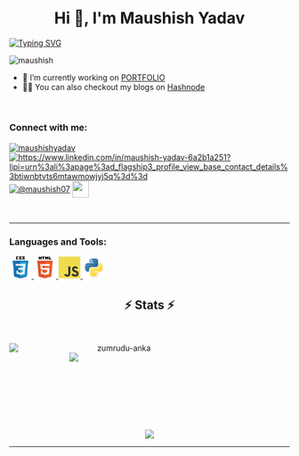 <h1 align="center">Hi 👋, I'm Maushish Yadav</h1>
<a href="https://git.io/typing-svg"><img src="https://readme-typing-svg.demolab.com?font=Fira+Code&pause=1000&width=435&lines=+I+am+a+Web-Developer;I+am+a+Student;" alt="Typing SVG" /></a>

<p align="left"> <img src="https://komarev.com/ghpvc/?username=maushish&label=Profile%20views&color=0e75b6&style=flat" alt="maushish" /> </p>




- 🔭 I’m currently working on [PORTFOLIO](https://maushish.github.io/PORTFOLIO/)
- ✍🏻 You can also checkout my blogs on [Hashnode](https://maishish.hashnode.dev)
<br>

<h3 align="left">Connect with me:</h3>
<p align="left">
<a href="https://twitter.com/maushishyadav" target="blank"><img align="center" src="https://raw.githubusercontent.com/rahuldkjain/github-profile-readme-generator/master/src/images/icons/Social/twitter.svg" alt="maushishyadav" height="30" width="40" /></a>
<a href="https://linkedin.com/in/https://www.linkedin.com/in/maushish-yadav-6a2b1a251?lipi=urn%3ali%3apage%3ad_flagship3_profile_view_base_contact_details%3btiwnbtvts6mtawmowjyj5q%3d%3d" target="blank"><img align="center" src="https://raw.githubusercontent.com/rahuldkjain/github-profile-readme-generator/master/src/images/icons/Social/linked-in-alt.svg" alt="https://www.linkedin.com/in/maushish-yadav-6a2b1a251?lipi=urn%3ali%3apage%3ad_flagship3_profile_view_base_contact_details%3btiwnbtvts6mtawmowjyj5q%3d%3d" height="30" width="40" /></a>
<a href="https://hashnode.com/@maushish07" target="blank"><img align="center" src="https://img.icons8.com/color/48/null/hashnode.png" alt="@maushish07" height="30" width="30" /></a>
<a href="mailto:chamrnumber102@gmail.com"><img align="center" src="https://img.icons8.com/fluency/48/null/gmail.png" height="30" width="30" /></a>
</p>
<br>
<hr>

<h3 align="left">Languages and Tools:</h3>
<p align="left"> <a href="https://www.w3schools.com/css/" target="_blank" rel="noreferrer"> <img src="https://raw.githubusercontent.com/devicons/devicon/master/icons/css3/css3-original-wordmark.svg" alt="css3" width="40" height="40"/> </a> <a href="https://www.w3.org/html/" target="_blank" rel="noreferrer"> <img src="https://raw.githubusercontent.com/devicons/devicon/master/icons/html5/html5-original-wordmark.svg" alt="html5" width="40" height="40"/> </a> <a href="https://developer.mozilla.org/en-US/docs/Web/JavaScript" target="_blank" rel="noreferrer"> <img src="https://raw.githubusercontent.com/devicons/devicon/master/icons/javascript/javascript-original.svg" alt="javascript" width="40" height="40"/> </a> <a href="https://www.python.org" target="_blank" rel="noreferrer"> <img src="https://raw.githubusercontent.com/devicons/devicon/master/icons/python/python-original.svg" alt="python" width="40" height="40"/> </a> </p>

<h2 align="center">⚡ Stats ⚡</h2>
<br>
<p align=center>
  <div align=center>
    <a href="https://github.com/denvercoder1/github-readme-streak-stats" title="Go to Source">
      <img align="left" width=396 src="https://github-readme-streak-stats.herokuapp.com/?user=maushish&theme=react&border=61dafb&hide_border=true" alt="zumrudu-anka" />
    </a>
    <a href="https://github.com/anuraghazra/github-readme-stats" title="Go to Source">
      <img align="right" width=396 src="https://github-readme-stats.vercel.app/api?username=maushish&show_icons=true&theme=react&border_color=61dafb&hide_border=true" />
    </a>
  </div>
  <br><br><br><br><br><br><br><br><br>
  <div align=center>
<a href="https://github.com/anuraghazra/github-readme-stats">
      <img width=325 align="center" src="https://github-readme-stats.vercel.app/api/top-langs/?username=maushish&hide=c%23,powershell,Mathematica,Ruby,Objective-C,Python-C%2b%2b,Cuda&title_color=61dafb&text_color=ffffff&icon_color=61dafb&bg_color=20232a&langs_count=8&layout=compact&border_color=61dafb&hide_border=true" />
    </a>  <br>
</p>

<hr
